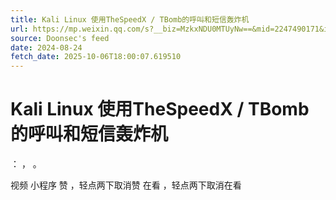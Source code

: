 ```yaml
---
title: Kali Linux 使用TheSpeedX / TBomb的呼叫和短信轰炸机
url: https://mp.weixin.qq.com/s?__biz=MzkxNDU0MTUyNw==&mid=2247490171&idx=1&sn=885f1dffe9b478a5a24d9b8e06dd2586
source: Doonsec's feed
date: 2024-08-24
fetch_date: 2025-10-06T18:00:07.619510
---
```


# Kali Linux 使用TheSpeedX / TBomb的呼叫和短信轰炸机

：
，
。

视频
小程序
赞
，轻点两下取消赞
在看
，轻点两下取消在看